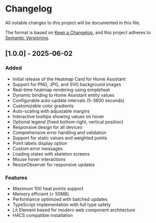 # Changelog

All notable changes to this project will be documented in this file.

The format is based on [Keep a Changelog](https://keepachangelog.com/en/1.0.0/),
and this project adheres to [Semantic Versioning](https://semver.org/spec/v2.0.0.html).

## [1.0.0] - 2025-06-02

### Added
- Initial release of the Heatmap Card for Home Assistant
- Support for PNG, JPG, and SVG background images
- Real-time heatmap rendering using simpleheat
- Dynamic binding to Home Assistant entity values
- Configurable auto-update intervals (5-3600 seconds)
- Customizable color gradients
- Auto-scaling with adjustable margins
- Interactive tooltips showing values on hover
- Optional legend (fixed bottom-right, vertical position)
- Responsive design for all devices
- Comprehensive error handling and validation
- Support for static values and weighted points
- Point labels display option
- Custom error messages
- Loading states with skeleton screens
- Mouse hover interactions
- ResizeObserver for responsive updates

### Features
- Maximum 100 heat points support
- Memory efficient (< 50MB)
- Performance optimized with batched updates
- TypeScript implementation with full type safety
- Lit Element based for modern web component architecture
- HACS compatible installation 